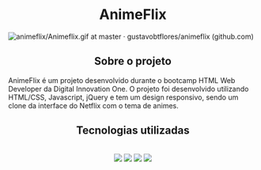 <h1 align="center">AnimeFlix</h1>

![animeflix/Animeflix.gif at master · gustavobtflores/animeflix (github.com)](https://github.com/gustavobtflores/animeflix/blob/master/img/resultado/Animeflix.gif)

<h2 align="center">Sobre o projeto</h2>

AnimeFlix é um projeto desenvolvido durante o bootcamp HTML Web Developer da Digital Innovation One. O projeto foi desenvolvido utilizando HTML/CSS, Javascript, jQuery e tem um design responsivo, sendo um clone da interface do Netflix com o tema de animes.

<div align="center">
  <h2 align="center">Tecnologias utilizadas</h2>
  <br>
  <img  src="https://img.shields.io/badge/HTML5-E34F26?style=for-the-badge&logo=html5&logoColor=white">
  <img  src="https://img.shields.io/badge/CSS3-1572B6?style=for-the-badge&logo=css3&logoColor=white">
  <img  src="https://img.shields.io/badge/JavaScript-F7DF1E?style=for-the-badge&logo=javascript&logoColor=black">
  <img  src="https://img.shields.io/badge/jQuery-0769AD?style=for-the-badge&logo=jquery&logoColor=white">
  <br>
</div>
